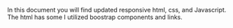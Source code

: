 In this document you will find updated responsive html, css, and Javascript. The html has some I utilized boostrap components and links.
